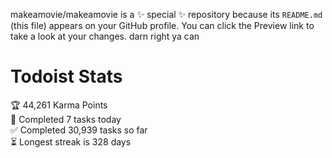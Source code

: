 makeamovie/makeamovie is a ✨ special ✨ repository because its `README.md` (this file) appears on your GitHub profile.
You can click the Preview link to take a look at your changes. darn right ya can

# Todoist Stats

<!-- TODO-IST:START -->
🏆  44,261 Karma Points           
🌸  Completed 7 tasks today           
✅  Completed 30,939 tasks so far           
⏳  Longest streak is 328 days
<!-- TODO-IST:END -->